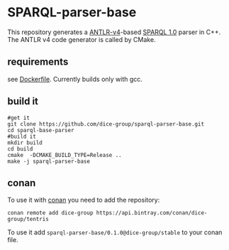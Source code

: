 # SPARQL-parser-base

This repository generates a [ANTLR-v4](https://github.com/antlr/antlr4)-based [SPARQL 1.0](https://www.w3.org/TR/rdf-sparql-query/) parser in C++. The ANTLR v4 code generator is called by CMake. 

## requirements

see [Dockerfile](Dockerfile). Currently builds only with gcc. 

## build it

```shell
#get it 
git clone https://github.com/dice-group/sparql-parser-base.git
cd sparql-base-parser
#build it
mkdir build
cd build
cmake  -DCMAKE_BUILD_TYPE=Release ..
make -j sparql-parser-base
```

## conan

To use it with [conan](https://conan.io/) you need to add the repository:
```shell
conan remote add dice-group https://api.bintray.com/conan/dice-group/tentris
```

To use it add `sparql-parser-base/0.1.0@dice-group/stable` to your conan file. 
